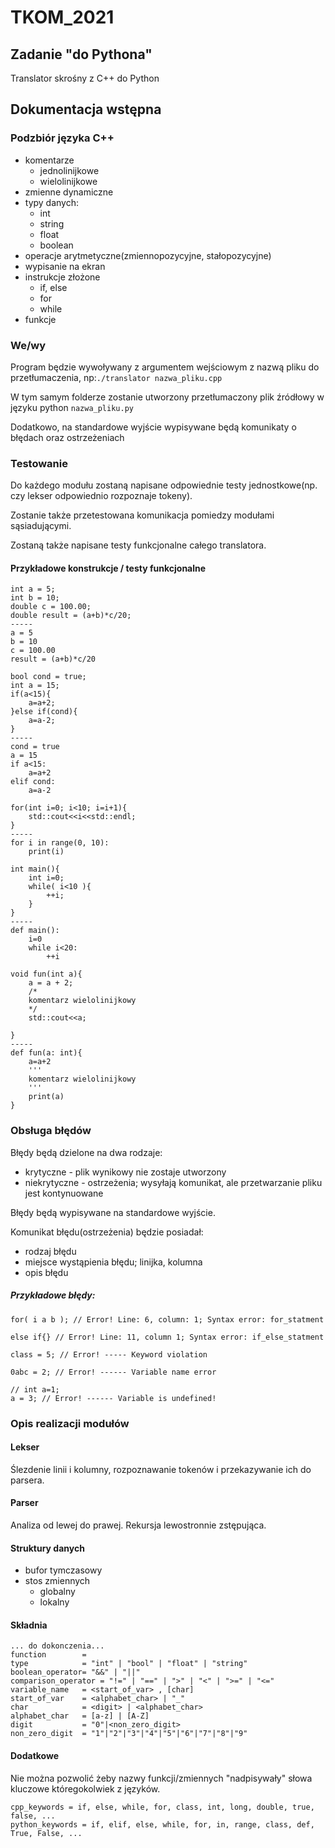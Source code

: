 # TKOM_2021
## Zadanie "do Pythona"


Translator skrośny z C++ do Python





## Dokumentacja wstępna

### Podzbiór języka C++

- komentarze
  - jednolinijkowe
  - wielolinijkowe
- zmienne dynamiczne
- typy danych:
  - int
  - string
  - float
  - boolean
- operacje arytmetyczne(zmiennopozycyjne, stałopozycyjne)
- wypisanie na ekran
- instrukcje złożone
  - if, else
  - for
  - while
- funkcje

### We/wy

Program będzie wywoływany z argumentem wejściowym z nazwą pliku do przetłumaczenia, np:`./translator nazwa_pliku.cpp`

W tym samym folderze zostanie utworzony przetłumaczony plik źródłowy w języku python `nazwa_pliku.py`



Dodatkowo, na standardowe wyjście wypisywane będą komunikaty o błędach oraz ostrzeżeniach

### Testowanie

Do każdego modułu zostaną napisane odpowiednie testy jednostkowe(np. czy lekser odpowiednio rozpoznaje tokeny).

Zostanie także przetestowana komunikacja pomiedzy modułami sąsiadującymi.

Zostaną także napisane testy funkcjonalne całego translatora.

#### Przykładowe konstrukcje / testy funkcjonalne

```
int a = 5;
int b = 10;
double c = 100.00;
double result = (a+b)*c/20;
-----
a = 5
b = 10
c = 100.00
result = (a+b)*c/20
```

```
bool cond = true;
int a = 15;
if(a<15){
	a=a+2;
}else if(cond){
	a=a-2;
}
-----
cond = true
a = 15
if a<15:
	a=a+2
elif cond:
	a=a-2
```

```
for(int i=0; i<10; i=i+1){
	std::cout<<i<<std::endl;
}
-----
for i in range(0, 10):
	print(i)
```

```while()
int main(){
	int i=0;
	while( i<10 ){
		++i;
	}
}
-----
def main():
	i=0
	while i<20:
		++i
```

```
void fun(int a){
	a = a + 2;
	/*
	komentarz wielolinijkowy
	*/
	std::cout<<a;
	
}
-----
def fun(a: int){
	a=a+2
	'''
	komentarz wielolinijkowy
	'''
	print(a)
}
```



### Obsługa błędów

Błędy będą dzielone na dwa rodzaje:

- krytyczne - plik wynikowy nie zostaje utworzony
- niekrytyczne - ostrzeżenia; wysyłają komunikat, ale przetwarzanie pliku jest kontynuowane 



Błędy będą wypisywane na standardowe wyjście.



Komunikat błędu(ostrzeżenia) będzie posiadał:

- rodzaj błędu
- miejsce wystąpienia błędu; linijka, kolumna
- opis błędu



##### Przykładowe błędy:

```
for( i a b ); // Error! Line: 6, column: 1; Syntax error: for_statment
```

```
else if{} // Error! Line: 11, column 1; Syntax error: if_else_statment
```

```
class = 5; // Error! ----- Keyword violation
```

```
0abc = 2; // Error! ------ Variable name error
```

```
// int a=1;
a = 3; // Error! ------ Variable is undefined!
```





### Opis realizacji modułów

#### Lekser

Ślezdenie linii i kolumny, rozpoznawanie tokenów i przekazywanie ich do parsera.

#### Parser

Analiza od lewej do prawej.  Rekursja lewostronnie zstępująca.

#### Struktury danych

- bufor tymczasowy
- stos zmiennych
  - globalny
  - lokalny

#### Składnia

```
... do dokonczenia...
function		= 
type 			= "int" | "bool" | "float" | "string"
boolean_operator= "&&" | "||"
comparison_operator = "!=" | "==" | ">" | "<" | ">=" | "<=" 
variable_name	= <start_of_var> , [char]
start_of_var 	= <alphabet_char> | "_"
char 			= <digit> | <alphabet_char>
alphabet_char 	= [a-z] | [A-Z]
digit			= "0"|<non_zero_digit>
non_zero_digit 	= "1"|"2"|"3"|"4"|"5"|"6"|"7"|"8"|"9"

```



#### Dodatkowe

Nie można pozwolić żeby nazwy funkcji/zmiennych "nadpisywały" słowa kluczowe któregokolwiek z języków.

``` 
cpp_keywords = if, else, while, for, class, int, long, double, true, false, ...
python_keywords = if, elif, else, while, for, in, range, class, def, True, False, ...
```

  